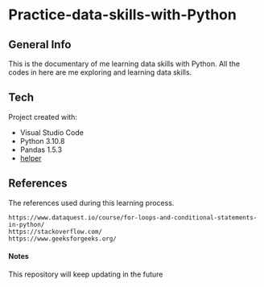 # Practice-data-skills-with-Python
## General Info
This is the documentary of me learning data skills with Python. 
All the codes in here are me exploring and learning data skills.

## Tech
Project created with:
* Visual Studio Code
* Python 3.10.8
* Pandas 1.5.3
* [helper](https://www.dataquest.io/course/for-loops-and-conditional-statements-in-python/)

## References
The references used during this learning process.

```
https://www.dataquest.io/course/for-loops-and-conditional-statements-in-python/
https://stackoverflow.com/
https://www.geeksforgeeks.org/

```

#### Notes
This repository will keep updating in the future
